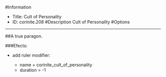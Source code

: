 #Information
 - Title: Cult of Personality
 - ID: corinite.208
#Description
Cult of Personality
#Options

___
##A true paragon.

###Efects:<ul><li>add ruler modifier:</li><ul><li>name = corinite_cult_of_personality</li><li>duration = -1</li></ul></ul>
